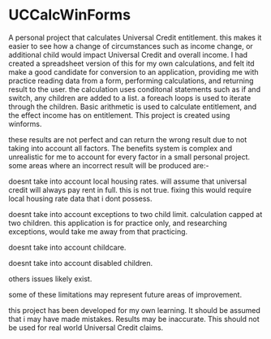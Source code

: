 # UCCalcWinForms
A personal project that calculates Universal Credit entitlement. this makes it easier to see how a change of circumstances such as income change, or additional child would impact Universal Credit and overall income. I had created a spreadsheet version of this for my own calculations, and felt itd make a good candidate for conversion to an application, providing me with practice reading data from a form, performing calculations, and returning result to the user. the calculation uses conditonal statements such as if and switch, any children are added to a list. a foreach loops is used to iterate through the children. Basic arithmetic is used to calculate entitlement, and the effect income has on entitlement. This project is created using winforms.

these results are not perfect and can return the wrong result due to not taking into account all factors. The benefits system is complex and unrealistic for me to account for every factor in a small personal project. some areas where an incorrect result will be produced are:-

doesnt take into account local housing rates. will assume that universal credit will always pay rent in full. this is not true. fixing this would require local housing rate data that i dont possess.

doesnt take into account exceptions to two child limit. calculation capped at two children. this application is for practice only, and researching exceptions, would take me away from that practicing.

doesnt take into account childcare.

doesnt take into account disabled children.

others issues likely exist.

some of these limitations may represent future areas of improvement.

this project has been developed for my own learning. It should be assumed that i may have made mistakes. Results may be inaccurate. This should not be used for real world Universal Credit claims.
